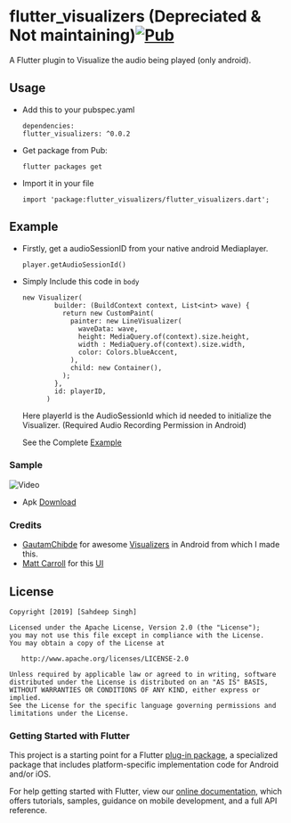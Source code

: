 # flutter_visualizers (Depreciated & Not maintaining)[![Pub](https://img.shields.io/pub/v/flutter_visualizers.svg?style=flat-square)](https://pub.dartlang.org/packages/flutter_visualizers)

A Flutter plugin to Visualize the audio being played (only android).

## Usage
* Add this to your pubspec.yaml
  ```
  dependencies:
  flutter_visualizers: ^0.0.2
  
  ```
* Get package from Pub:

  ```
  flutter packages get
  ```
* Import it in your file

  ```
  import 'package:flutter_visualizers/flutter_visualizers.dart';
  ```
  
## Example
  * Firstly, get a audioSessionID from your native android Mediaplayer.
    ```
    player.getAudioSessionId()
    ```
  * Simply Include this code in ``` body ```
    ```
    new Visualizer(
            builder: (BuildContext context, List<int> wave) {
              return new CustomPaint(
                painter: new LineVisualizer(
                  waveData: wave,
                  height: MediaQuery.of(context).size.height,
                  width : MediaQuery.of(context).size.width,
                  color: Colors.blueAccent,
                ),
                child: new Container(),
              );
            },
            id: playerID,
          )
    ```
    Here playerId is the AudioSessionId which id needed to initialize the Visualizer. (Required Audio Recording Permission in Android)

    See the Complete [Example](https://github.com/iamSahdeep/FlutterVisualizers/tree/master/example)
### Sample 

![Video](https://github.com/iamSahdeep/FlutterVisualizers/blob/master/assets/sample.gif)

- Apk
 [Download](https://github.com/iamSahdeep/FlutterVisualizers/blob/master/assets/app-release.apk)
 
### Credits
   - [GautamChibde](https://github.com/GautamChibde) for awesome [Visualizers](https://github.com/GautamChibde/android-audio-visualizer) in Android from which I made this.
   - [Matt Carroll](https://github.com/matthew-carroll) for this [UI](https://github.com/matthew-carroll/flutter_ui_challenge_music_player/blob/recording/lib/main.dart)

## License

    Copyright [2019] [Sahdeep Singh]

    Licensed under the Apache License, Version 2.0 (the "License");
    you may not use this file except in compliance with the License.
    You may obtain a copy of the License at

       http://www.apache.org/licenses/LICENSE-2.0

    Unless required by applicable law or agreed to in writing, software
    distributed under the License is distributed on an "AS IS" BASIS,
    WITHOUT WARRANTIES OR CONDITIONS OF ANY KIND, either express or implied.
    See the License for the specific language governing permissions and
    limitations under the License.
    
### Getting Started with Flutter

This project is a starting point for a Flutter
[plug-in package](https://flutter.io/developing-packages/),
a specialized package that includes platform-specific implementation code for
Android and/or iOS.

For help getting started with Flutter, view our 
[online documentation](https://flutter.io/docs), which offers tutorials, 
samples, guidance on mobile development, and a full API reference.
